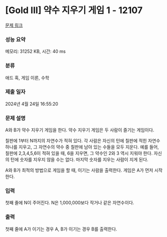 # [Gold III] 약수 지우기 게임 1 - 12107 

[문제 링크](https://www.acmicpc.net/problem/12107) 

### 성능 요약

메모리: 31252 KB, 시간: 40 ms

### 분류

애드 혹, 게임 이론, 수학

### 제출 일자

2024년 4월 24일 16:55:20

### 문제 설명

<p>A와 B가 약수 지우기 게임을 한다. 약수 지우기 게임은 두 사람이 즐기는 게임이다.</p>

<p>칠판에 1부터 N까지의 자연수가 적혀 있다. 각 사람은 자신의 턴에 칠판에 적힌 자연수 하나를 지우고, 그 자연수의 약수 중 칠판에 남아 있는 수들을 모두 지운다. 예를 들어, 칠판에 2,3,4,5,6이 적혀 있을 때, 6을 지우면, 그 약수인 2와 3 역시 지워야 한다. 자신의 턴에 숫자를 지우지 않을 수는 없다. 마지막 숫자를 지우는 사람이 지게 된다.</p>

<p>A와 B가 최적의 방법으로 게임을 할 때, 이기는 사람을 출력한다. 게임은 A가 먼저 시작한다.</p>

### 입력 

 <p>첫째 줄에 N이 주어진다. N은 1,000,000보다 작거나 같은 자연수이다.</p>

### 출력 

 <p>첫째 줄에 A가 이기는 경우 A, B가 이기는 경우 B를 출력한다.</p>

